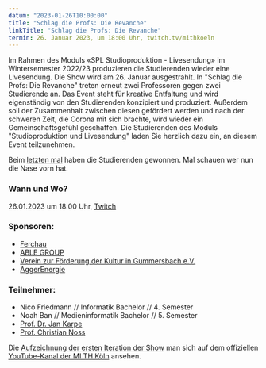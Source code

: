 ```yaml
---
datum: "2023-01-26T10:00:00"
title: "Schlag die Profs: Die Revanche"
linkTitle: "Schlag die Profs: Die Revanche"
termin: 26. Januar 2023, um 18:00 Uhr, twitch.tv/mithkoeln
---
```


Im Rahmen des Moduls «SPL Studioproduktion - Livesendung» im Wintersemester 2022/23 produzieren die Studierenden wieder eine Livesendung. Die Show wird am 26. Januar ausgestrahlt. In "Schlag die Profs: Die Revanche" treten erneut zwei Professoren gegen zwei Studierende an. Das Event steht für kreative Entfaltung und wird eigenständig von den Studierenden konzipiert und produziert. Außerdem soll der Zusammenhalt zwischen diesen gefördert werden und nach der schweren Zeit, die Corona mit sich brachte, wird wieder ein Gemeinschaftsgefühl geschaffen. Die Studierenden des Moduls "Studioproduktion und Livesendung" laden Sie herzlich dazu ein, an diesem Event teilzunehmen.

Beim <a href="https://www.youtube.com/watch?v=SYDoJQVgDYM&t=7s">letzten mal</a> haben die Studierenden gewonnen. Mal schauen wer nun die Nase vorn hat.


### Wann und Wo?
26.01.2023 um 18:00 Uhr, <a href="https://www.twitch.tv/mithkoeln">Twitch</a>

### Sponsoren:
<ul>
    <li><a href="https://www.ferchau.com/de/de">Ferchau</a></li>
    <li><a href="https://www.able-group.de/de/de">ABLE GROUP</a></li>
    <li><a href="http://www.kulturfoerderverein-gummersbach.de">Verein zur Förderung der Kultur in Gummersbach e.V.</a> </li>
    <li><a href="https://www.aggerenergie.de">AggerEnergie</a></li>
</ul>

### Teilnehmer:
<ul>
    <li>Nico Friedmann // Informatik Bachelor // 4. Semester</li>
    <li>Noah Ban // Medieninformatik Bachelor // 5. Semester</li>
    <li><a href="https://www.th-koeln.de/personen/jan.karpe/">Prof. Dr. Jan Karpe</a></li>
    <li><a href="https://www.th-koeln.de/personen/christian.noss/">Prof. Christian Noss</a></li>
</ul>
Die <a href="https://www.youtube.com/watch?v=SYDoJQVgDYM&t=7s">Aufzeichnung der ersten Iteration der Show</a> man sich auf dem offiziellen <a href="https://www.youtube.com/@mikoeln">YouTube-Kanal der MI TH Köln</a> ansehen.
